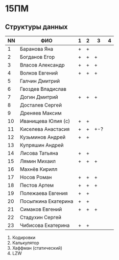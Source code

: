 # 15ПМ
## Структуры данных

| NN  | ФИО                   | 1   | 2   | 3   | 4   |
| --- | --------------------- | --- | --- | --- | --- |
| 1   | Баранова Яна          | +   | +   |     |     |
| 2   | Богданов Егор         | +   | +   | +   |     |
| 3   | Власов Александр      | +   | +   | +   |     |
| 4   | Волков Евгений        | +   | +   | +   |     |
| 5   | Галчин Дмитрий        |     |     |     |     |
| 6   | Гвоздев Владислав     |     |     |     |     |
| 7   | Догин Дмитрий         | +   | +   | +   |     |
| 8   | Досталев Сергей       |     |     |     |     |
| 9   | Дреняев Максим        |     |     |     |     |
| 10  | Иванищева Юлия (с)    | +   | +   |     |     |
| 11  | Киселева Анастасия    | +   | +   | +-? |     |
| 12  | Кузьминов Андрей      | +   | +   |     |     |
| 13  | Купряшин Андрей       |     |     |     |     |
| 14  | Лисова Татьяна        | +   | +   |     |     |
| 15  | Лямин Михаил          | +   | +   | +   |     |
| 16  | Махнёв Кирилл         |     |     |     |     |
| 17  | Носов Роман           | +   | +   | +   |     |
| 18  | Пестов Артем          | +   | +   | +   |     |
| 19  | Полежаева Евгения     | +   | +   |     |     |
| 20  | Посыпкина Екатерина   | +   | +   |     |     |
| 21  | Симаков Евгений       | +   | +   | +   |     |
| 22  | Стадухин Сергей       |     |     |     |     |
| 23  | Чибисова Екатерина    | +   | +   |     |     |

1. Кодировки
2. Калькулятор
3. Хаффман (статический)
4. LZW

